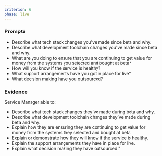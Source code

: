 ```yaml
---
criterion: 6
phase: live
---
```


### Prompts

* Describe what tech stack changes you've made since beta and why.
* Describe what development toolchain changes you've made since beta and why.
* What are you doing to ensure that you are continuing to get value for money from the systems you selected and bought at beta?
* How will you know if the service is healthy?
* What support arrangements have you got in place for live?
* What decision making have you outsourced?

### Evidence

Service Manager able to:

* Describe what tech stack changes they’ve made during beta and why.
* Describe what development toolchain changes they’ve made during beta and why.
* Explain how they are ensuring they are continuing to get value for money from the systems they selected and bought at beta.
* Explain or demonstrate how they will know if the service is healthy.
* Explain the support arrangements they have in place for live.
* Explain what decision making they have outsourced."
